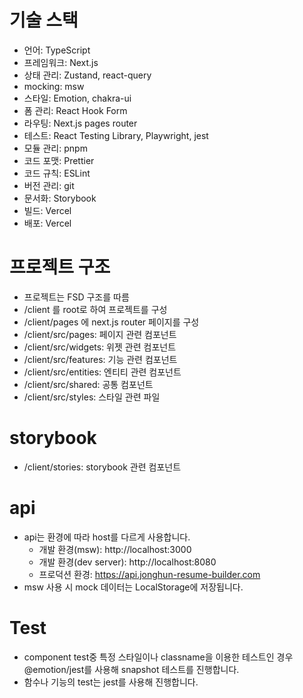 # 기술 스택
- 언어: TypeScript
- 프레임워크: Next.js
- 상태 관리: Zustand, react-query
- mocking: msw
- 스타일: Emotion, chakra-ui
- 폼 관리: React Hook Form
- 라우팅: Next.js pages router
- 테스트: React Testing Library, Playwright, jest
- 모듈 관리: pnpm
- 코드 포맷: Prettier
- 코드 규칙: ESLint
- 버전 관리: git
- 문서화: Storybook
- 빌드: Vercel
- 배포: Vercel

# 프로젝트 구조
- 프로젝트는 FSD 구조를 따름
- /client 를 root로 하여 프로젝트를 구성
- /client/pages 에 next.js router 페이지를 구성
- /client/src/pages: 페이지 관련 컴포넌트
- /client/src/widgets: 위젯 관련 컴포넌트
- /client/src/features: 기능 관련 컴포넌트
- /client/src/entities: 엔티티 관련 컴포넌트
- /client/src/shared: 공통 컴포넌트
- /client/src/styles: 스타일 관련 파일

# storybook
- /client/stories: storybook 관련 컴포넌트

# api
- api는 환경에 따라 host를 다르게 사용합니다.
  - 개발 환경(msw): http://localhost:3000
  - 개발 환경(dev server): http://localhost:8080
  - 프로덕션 환경: https://api.jonghun-resume-builder.com
- msw 사용 시 mock 데이터는 LocalStorage에 저장됩니다.

# Test
- component test중 특정 스타일이나 classname을 이용한 테스트인 경우 @emotion/jest를 사용해 snapshot 테스트를 진행합니다.
- 함수나 기능의 test는 jest를 사용해 진행합니다.
